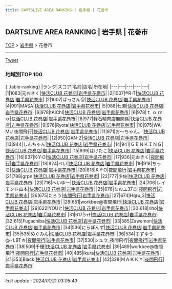 ```yaml
---
title: DARTSLIVE AREA RANKING | 岩手県 | 花巻市
---
```

## DARTSLIVE AREA RANKING | 岩手県 | 花巻市

[TOP](/darts/rank/) > [岩手県](/darts/rank/岩手県/) > 花巻市

___

<a href="https://twitter.com/share?ref_src=twsrc%5Etfw" data-text="DARTSLIVE AREA RANKING | 岩手県花巻市" class="twitter-share-button" data-via="DARTSLIVE" data-hashtags="DARTSLIVE" data-related="DARTSLIVE" data-show-count="false">Tweet</a>

### 地域別TOP 100

{:.table-ranking}
|ランク|スコア|名前|店名|所在地|
|---|---|---|---|---|
|1|1083|元おきく|<a href="https://search.dartslive.com/jp/shop/16dedb5791e9bef658d385ea46352d8f">快活CLUB 花巻店</a>|<a href="/darts/rank/岩手県/花巻市">岩手県花巻市</a>|
|2|1007|®︎R-T|<a href="https://search.dartslive.com/jp/shop/16dedb5791e9bef658d385ea46352d8f">快活CLUB 花巻店</a>|<a href="/darts/rank/岩手県/花巻市">岩手県花巻市</a>|
|2|1007|ばっさん＠|<a href="https://search.dartslive.com/jp/shop/16dedb5791e9bef658d385ea46352d8f">快活CLUB 花巻店</a>|<a href="/darts/rank/岩手県/花巻市">岩手県花巻市</a>|
|4|991|MASA|<a href="https://search.dartslive.com/jp/shop/16dedb5791e9bef658d385ea46352d8f">快活CLUB 花巻店</a>|<a href="/darts/rank/岩手県/花巻市">岩手県花巻市</a>|
|5|988|七瀬|<a href="https://search.dartslive.com/jp/shop/16dedb5791e9bef658d385ea46352d8f">快活CLUB 花巻店</a>|<a href="/darts/rank/岩手県/花巻市">岩手県花巻市</a>|
|6|978|tAiChI|<a href="https://search.dartslive.com/jp/shop/16dedb5791e9bef658d385ea46352d8f">快活CLUB 花巻店</a>|<a href="/darts/rank/岩手県/花巻市">岩手県花巻市</a>|
|6|978|ｔ ｏ ｍ ｏ|<a href="https://search.dartslive.com/jp/shop/16dedb5791e9bef658d385ea46352d8f">快活CLUB 花巻店</a>|<a href="/darts/rank/岩手県/花巻市">岩手県花巻市</a>|
|8|977|軽石精肉店無関係|<a href="https://search.dartslive.com/jp/shop/16dedb5791e9bef658d385ea46352d8f">快活CLUB 花巻店</a>|<a href="/darts/rank/岩手県/花巻市">岩手県花巻市</a>|
|9|976|Ryota|<a href="https://search.dartslive.com/jp/shop/16dedb5791e9bef658d385ea46352d8f">快活CLUB 花巻店</a>|<a href="/darts/rank/岩手県/花巻市">岩手県花巻市</a>|
|10|975|WA-MU 夜間飛行|<a href="https://search.dartslive.com/jp/shop/16dedb5791e9bef658d385ea46352d8f">快活CLUB 花巻店</a>|<a href="/darts/rank/岩手県/花巻市">岩手県花巻市</a>|
|11|971|お～ちゃん。|<a href="https://search.dartslive.com/jp/shop/16dedb5791e9bef658d385ea46352d8f">快活CLUB 花巻店</a>|<a href="/darts/rank/岩手県/花巻市">岩手県花巻市</a>|
|12|950|GAN-Z|<a href="https://search.dartslive.com/jp/shop/16dedb5791e9bef658d385ea46352d8f">快活CLUB 花巻店</a>|<a href="/darts/rank/岩手県/花巻市">岩手県花巻市</a>|
|13|944|しんちゃん|<a href="https://search.dartslive.com/jp/shop/16dedb5791e9bef658d385ea46352d8f">快活CLUB 花巻店</a>|<a href="/darts/rank/岩手県/花巻市">岩手県花巻市</a>|
|14|941|ＧＥＮＫＩＮＧ|<a href="https://search.dartslive.com/jp/shop/16dedb5791e9bef658d385ea46352d8f">快活CLUB 花巻店</a>|<a href="/darts/rank/岩手県/花巻市">岩手県花巻市</a>|
|15|939|はげたこ|<a href="https://search.dartslive.com/jp/shop/16dedb5791e9bef658d385ea46352d8f">快活CLUB 花巻店</a>|<a href="/darts/rank/岩手県/花巻市">岩手県花巻市</a>|
|16|937|K·Y·O|<a href="https://search.dartslive.com/jp/shop/16dedb5791e9bef658d385ea46352d8f">快活CLUB 花巻店</a>|<a href="/darts/rank/岩手県/花巻市">岩手県花巻市</a>|
|17|936|元おきく|<a href="https://search.dartslive.com/jp/shop/5ac726f4763b5c1e0d9b047a20a7ba1e">夜間飛行</a>|<a href="/darts/rank/岩手県/花巻市">岩手県花巻市</a>|
|18|924|ぺい|<a href="https://search.dartslive.com/jp/shop/16dedb5791e9bef658d385ea46352d8f">快活CLUB 花巻店</a>|<a href="/darts/rank/岩手県/花巻市">岩手県花巻市</a>|
|19|918|ちっち|<a href="https://search.dartslive.com/jp/shop/16dedb5791e9bef658d385ea46352d8f">快活CLUB 花巻店</a>|<a href="/darts/rank/岩手県/花巻市">岩手県花巻市</a>|
|20|818|K·Y·O|<a href="https://search.dartslive.com/jp/shop/5ac726f4763b5c1e0d9b047a20a7ba1e">夜間飛行</a>|<a href="/darts/rank/岩手県/花巻市">岩手県花巻市</a>|
|21|788|grpn|<a href="https://search.dartslive.com/jp/shop/16dedb5791e9bef658d385ea46352d8f">快活CLUB 花巻店</a>|<a href="/darts/rank/岩手県/花巻市">岩手県花巻市</a>|
|22|777|少佐|<a href="https://search.dartslive.com/jp/shop/16dedb5791e9bef658d385ea46352d8f">快活CLUB 花巻店</a>|<a href="/darts/rank/岩手県/花巻市">岩手県花巻市</a>|
|23|716|へいゆー|<a href="https://search.dartslive.com/jp/shop/16dedb5791e9bef658d385ea46352d8f">快活CLUB 花巻店</a>|<a href="/darts/rank/岩手県/花巻市">岩手県花巻市</a>|
|24|706|レイモンド山本|<a href="https://search.dartslive.com/jp/shop/16dedb5791e9bef658d385ea46352d8f">快活CLUB 花巻店</a>|<a href="/darts/rank/岩手県/花巻市">岩手県花巻市</a>|
|25|676|なおエ37♧|<a href="https://search.dartslive.com/jp/shop/5ac726f4763b5c1e0d9b047a20a7ba1e">夜間飛行</a>|<a href="/darts/rank/岩手県/花巻市">岩手県花巻市</a>|
|26|675|たろう|<a href="https://search.dartslive.com/jp/shop/5ac726f4763b5c1e0d9b047a20a7ba1e">夜間飛行</a>|<a href="/darts/rank/岩手県/花巻市">岩手県花巻市</a>|
|27|674|Hqru_3|<a href="https://search.dartslive.com/jp/shop/16dedb5791e9bef658d385ea46352d8f">快活CLUB 花巻店</a>|<a href="/darts/rank/岩手県/花巻市">岩手県花巻市</a>|
|28|651|workbee@夜間飛行|<a href="https://search.dartslive.com/jp/shop/16dedb5791e9bef658d385ea46352d8f">快活CLUB 花巻店</a>|<a href="/darts/rank/岩手県/花巻市">岩手県花巻市</a>|
|29|622|YOUと|<a href="https://search.dartslive.com/jp/shop/16dedb5791e9bef658d385ea46352d8f">快活CLUB 花巻店</a>|<a href="/darts/rank/岩手県/花巻市">岩手県花巻市</a>|
|30|618|riho|<a href="https://search.dartslive.com/jp/shop/16dedb5791e9bef658d385ea46352d8f">快活CLUB 花巻店</a>|<a href="/darts/rank/岩手県/花巻市">岩手県花巻市</a>|
|31|617|ｼｬﾁ|<a href="https://search.dartslive.com/jp/shop/16dedb5791e9bef658d385ea46352d8f">快活CLUB 花巻店</a>|<a href="/darts/rank/岩手県/花巻市">岩手県花巻市</a>|
|32|615|Fugachiba|<a href="https://search.dartslive.com/jp/shop/16dedb5791e9bef658d385ea46352d8f">快活CLUB 花巻店</a>|<a href="/darts/rank/岩手県/花巻市">岩手県花巻市</a>|
|33|585|Zawemon|<a href="https://search.dartslive.com/jp/shop/16dedb5791e9bef658d385ea46352d8f">快活CLUB 花巻店</a>|<a href="/darts/rank/岩手県/花巻市">岩手県花巻市</a>|
|34|536|にらぽんず|<a href="https://search.dartslive.com/jp/shop/16dedb5791e9bef658d385ea46352d8f">快活CLUB 花巻店</a>|<a href="/darts/rank/岩手県/花巻市">岩手県花巻市</a>|
|35|535|めぐみん|<a href="https://search.dartslive.com/jp/shop/16dedb5791e9bef658d385ea46352d8f">快活CLUB 花巻店</a>|<a href="/darts/rank/岩手県/花巻市">岩手県花巻市</a>|
|36|534|すずゆう@♂LBT☆|<a href="https://search.dartslive.com/jp/shop/5ac726f4763b5c1e0d9b047a20a7ba1e">夜間飛行</a>|<a href="/darts/rank/岩手県/花巻市">岩手県花巻市</a>|
|37|530|シュウ_夜間飛行|<a href="https://search.dartslive.com/jp/shop/5ac726f4763b5c1e0d9b047a20a7ba1e">夜間飛行</a>|<a href="/darts/rank/岩手県/花巻市">岩手県花巻市</a>|
|38|509|千優|<a href="https://search.dartslive.com/jp/shop/16dedb5791e9bef658d385ea46352d8f">快活CLUB 花巻店</a>|<a href="/darts/rank/岩手県/花巻市">岩手県花巻市</a>|
|39|489|workbee@夜間飛行|<a href="https://search.dartslive.com/jp/shop/5ac726f4763b5c1e0d9b047a20a7ba1e">夜間飛行</a>|<a href="/darts/rank/岩手県/花巻市">岩手県花巻市</a>|
|40|485|ikura|<a href="https://search.dartslive.com/jp/shop/16dedb5791e9bef658d385ea46352d8f">快活CLUB 花巻店</a>|<a href="/darts/rank/岩手県/花巻市">岩手県花巻市</a>|
|41|353|Black|<a href="https://search.dartslive.com/jp/shop/16dedb5791e9bef658d385ea46352d8f">快活CLUB 花巻店</a>|<a href="/darts/rank/岩手県/花巻市">岩手県花巻市</a>|
|42|328|ＭＡＫＫＹ|<a href="https://search.dartslive.com/jp/shop/5ac726f4763b5c1e0d9b047a20a7ba1e">夜間飛行</a>|<a href="/darts/rank/岩手県/花巻市">岩手県花巻市</a>|



___

_last update : 2024/01/21 03:05:49_


<script src="https://cdnjs.cloudflare.com/ajax/libs/jquery/3.6.1/jquery.min.js" integrity="sha512-aVKKRRi/Q/YV+4mjoKBsE4x3H+BkegoM/em46NNlCqNTmUYADjBbeNefNxYV7giUp0VxICtqdrbqU7iVaeZNXA==" crossorigin="anonymous" referrerpolicy="no-referrer"></script>
<script src="https://cdnjs.cloudflare.com/ajax/libs/jquery.tablesorter/2.31.3/js/jquery.tablesorter.min.js" integrity="sha512-qzgd5cYSZcosqpzpn7zF2ZId8f/8CHmFKZ8j7mU4OUXTNRd5g+ZHBPsgKEwoqxCtdQvExE5LprwwPAgoicguNg==" crossorigin="anonymous" referrerpolicy="no-referrer"></script>
<link rel="stylesheet" href="https://cdnjs.cloudflare.com/ajax/libs/jquery.tablesorter/2.31.3/css/theme.default.min.css" integrity="sha512-wghhOJkjQX0Lh3NSWvNKeZ0ZpNn+SPVXX1Qyc9OCaogADktxrBiBdKGDoqVUOyhStvMBmJQ8ZdMHiR3wuEq8+w==" crossorigin="anonymous" referrerpolicy="no-referrer" />
<script>
$(function() {
    $(".table-ranking").tablesorter({sortList:[[0, 0]]});
});
</script>

<script async src="https://platform.twitter.com/widgets.js" charset="utf-8"></script>